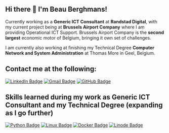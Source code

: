 ## Hi there 👋 I'm Beau Berghmans!
Currently working as a **Generic ICT Consultant** at **Randstad Digital**, with my current project being at **Brussels Airport Company** where I am providing Operational ICT Support.
Brussels Airport Company is the **second largest** economic motor of Belgium, bringing it own set of challenges.

I am currently also working at finishing my Technical Degree **Computer Network and System Administration** at Thomas More in Geel, Belgium.

## Contact me at the following:
<a href="https://www.linkedin.com/in/beauberghmans/" rel="nofollow"><img alt="LinkedIn Badge" src="https://camo.githubusercontent.com/591c02e8ff595d43e0b35b1b29aed639a7154b959cd8f8c854b9e176d885b094/68747470733a2f2f696d672e736869656c64732e696f2f62616467652f4c696e6b6564496e2d3030373742353f7374796c653d666f722d7468652d6261646765266c6f676f3d6c696e6b6564696e266c6f676f436f6c6f723d7768697465" data-canonical-src="https://img.shields.io/badge/LinkedIn-0077B5?style=for-the-badge&amp;logo=linkedin&amp;logoColor=white" style="max-width: 100%;"></a> <a href="mailto:beauberghmansr@gmail.com"><img alt="Gmail Badge" src="https://camo.githubusercontent.com/71a0f4bfcf1f2220e2b1c246ac2ee681c47ee914d1c1f0e27a0e6c9ac2e9f134/68747470733a2f2f696d672e736869656c64732e696f2f62616467652f476d61696c2d4431343833363f7374796c653d666f722d7468652d6261646765266c6f676f3d676d61696c266c6f676f436f6c6f723d7768697465" data-canonical-src="https://img.shields.io/badge/Gmail-D14836?style=for-the-badge&amp;logo=gmail&amp;logoColor=white" style="max-width: 100%;"></a> <a href="https://github.com/beauberghmans/"><img alt="GitHub Badge" src="https://camo.githubusercontent.com/e8608a6316b9d88ea49559b15837c90b1c14fb172ca6743b50150cd54f208e26/68747470733a2f2f696d672e736869656c64732e696f2f62616467652f4769744875622d3130303030303f7374796c653d666f722d7468652d6261646765266c6f676f3d676974687562266c6f676f436f6c6f723d7768697465" data-canonical-src="https://img.shields.io/badge/GitHub-100000?style=for-the-badge&amp;logo=github&amp;logoColor=white" style="max-width: 100%;"></a>

## Skills learned during my work as Generic ICT Consultant and my Technical Degree (expanding as I go further)
<a target="_blank" rel="noopener noreferrer nofollow" href="https://camo.githubusercontent.com/bb64b34d04a01cfa79658e2704085740d88e209c21905d0f5b55ebc87a83aa3a/68747470733a2f2f696d672e736869656c64732e696f2f62616467652f507974686f6e2d4646443433423f7374796c653d666f722d7468652d6261646765266c6f676f3d707974686f6e266c6f676f436f6c6f723d626c7565"><img alt="Python Badge" src="https://camo.githubusercontent.com/bb64b34d04a01cfa79658e2704085740d88e209c21905d0f5b55ebc87a83aa3a/68747470733a2f2f696d672e736869656c64732e696f2f62616467652f507974686f6e2d4646443433423f7374796c653d666f722d7468652d6261646765266c6f676f3d707974686f6e266c6f676f436f6c6f723d626c7565" data-canonical-src="https://img.shields.io/badge/Python-FFD43B?style=for-the-badge&amp;logo=python&amp;logoColor=blue" style="max-width: 100%;"></a> <a target="_blank" rel="noopener noreferrer nofollow" href="https://camo.githubusercontent.com/7eefb2ba052806d8a9ce69863c2eeb3b03cd5935ead7bd2e9245ae2e705a1adf/68747470733a2f2f696d672e736869656c64732e696f2f62616467652f4c696e75782d4643433632343f7374796c653d666f722d7468652d6261646765266c6f676f3d6c696e7578266c6f676f436f6c6f723d626c61636b"><img alt="Linux Badge" src="https://camo.githubusercontent.com/7eefb2ba052806d8a9ce69863c2eeb3b03cd5935ead7bd2e9245ae2e705a1adf/68747470733a2f2f696d672e736869656c64732e696f2f62616467652f4c696e75782d4643433632343f7374796c653d666f722d7468652d6261646765266c6f676f3d6c696e7578266c6f676f436f6c6f723d626c61636b" data-canonical-src="https://img.shields.io/badge/Linux-FCC624?style=for-the-badge&amp;logo=linux&amp;logoColor=black" style="max-width: 100%;"></a> <a target="_blank" rel="noopener noreferrer nofollow" href="https://camo.githubusercontent.com/bce5c9b25447afefd9c8dc63febce5936fbff659beee51466a130b41a2821a9b/68747470733a2f2f696d672e736869656c64732e696f2f62616467652f446f636b65722d3243413545303f7374796c653d666f722d7468652d6261646765266c6f676f3d646f636b6572266c6f676f436f6c6f723d7768697465"><img alt="Docker Badge" src="https://camo.githubusercontent.com/bce5c9b25447afefd9c8dc63febce5936fbff659beee51466a130b41a2821a9b/68747470733a2f2f696d672e736869656c64732e696f2f62616467652f446f636b65722d3243413545303f7374796c653d666f722d7468652d6261646765266c6f676f3d646f636b6572266c6f676f436f6c6f723d7768697465" data-canonical-src="https://img.shields.io/badge/Docker-2CA5E0?style=for-the-badge&amp;logo=docker&amp;logoColor=white" style="max-width: 100%;"></a> <a target="_blank" rel="noopener noreferrer nofollow" href="https://camo.githubusercontent.com/45316016378e01bd8ef4400dff2de8adb5e5b7c29449ce9a78fbeb1e45fd1853/68747470733a2f2f696d672e736869656c64732e696f2f62616467652f4c696e6f64652d3030413935433f7374796c653d666f722d7468652d6261646765266c6f676f3d4c696e6f6465266c6f676f436f6c6f723d7768697465"><img alt="Linode Badge" src="https://camo.githubusercontent.com/45316016378e01bd8ef4400dff2de8adb5e5b7c29449ce9a78fbeb1e45fd1853/68747470733a2f2f696d672e736869656c64732e696f2f62616467652f4c696e6f64652d3030413935433f7374796c653d666f722d7468652d6261646765266c6f676f3d4c696e6f6465266c6f676f436f6c6f723d7768697465" data-canonical-src="https://img.shields.io/badge/Linode-00A95C?style=for-the-badge&logo=Linode&logoColor=white" style="max-width: 100%;"></a> 
